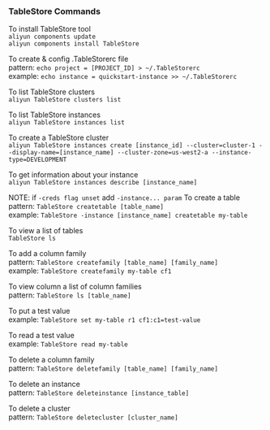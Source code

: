 ### TableStore Commands

To install TableStore tool  
`aliyun components update`  
`aliyun components install TableStore`

To create & config .TableStorerc file  
pattern: `echo project = [PROJECT_ID] > ~/.TableStorerc`  
example: `echo instance = quickstart-instance >> ~/.TableStorerc`

To list TableStore clusters  
`aliyun TableStore clusters list`  

To list TableStore instances  
`aliyun TableStore instances list`  

To create a TableStore cluster  
`aliyun TableStore instances create [instance_id] --cluster=cluster-1 --display-name=[instance_name] --cluster-zone=us-west2-a --instance-type=DEVELOPMENT`  

To get information about your instance  
`aliyun TableStore instances describe [instance_name]`

NOTE: if `-creds flag unset` add `-instance... param`
To create a table  
pattern: `TableStore createtable [table_name]`  
example: `TableStore -instance [instance_name] createtable my-table`

To view a list of tables  
`TableStore ls`  

To add a column family  
pattern: `TableStore createfamily [table_name] [family_name]`  
example: `TableStore createfamily my-table cf1`

To view column a list of column families    
pattern: `TableStore ls [table_name]`  

To put a test value  
example: `TableStore set my-table r1 cf1:c1=test-value`

To read a test value  
example: `TableStore read my-table`

To delete a column family    
pattern: `TableStore deletefamily [table_name] [family_name]`

To delete an instance  
pattern: `TableStore deleteinstance [instance_table]`  

To delete a cluster  
pattern: `TableStore deletecluster [cluster_name]`  
